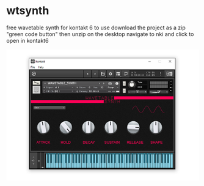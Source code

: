 # wtsynth
free wavetable synth for kontakt 6
to use download the project as a zip "green code button" then unzip on the desktop navigate to nki and click to open in kontakt6


[![IMAGE ALT TEXT HERE](https://github.com/eodowd/wtsynth/blob/main/gui-4.png?raw=true)](https://github.com/eodowd/wtsynth/blob/main/gui-4.png?raw=true)
